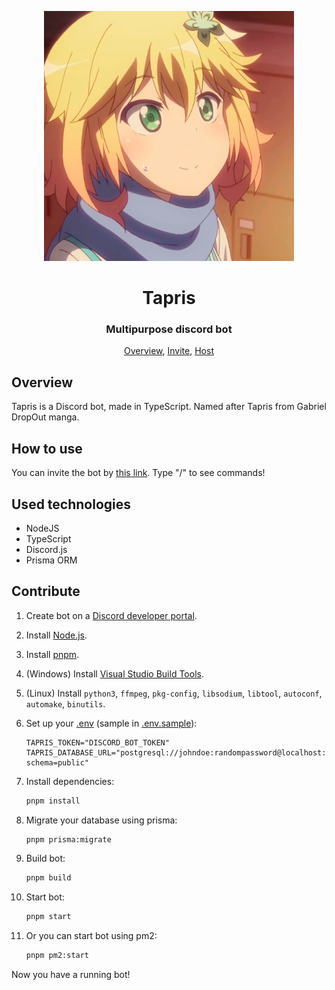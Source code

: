 <p align="center">
 <img width=400px src="assets/avatar.png" alt="Bot logo">
 <h1 align="center">Tapris</h1>
 <h3 align="center">Multipurpose discord bot</h3>
</p>

<p align="center">
 <a href="#overview">Overview</a>,
 <a href="#invite">Invite</a>,
 <a href="#host">Host</a>
</p>

## Overview

Tapris is a Discord bot, made in TypeScript. Named after Tapris
from Gabriel DropOut manga.

## How to use

You can invite the bot by
[this link](https://discord.com/api/oauth2/authorize?client_id=869088074758520832&scope=bot+applications.commands&permissions=294208515334).
Type "/" to see commands!

## Used technologies

- NodeJS
- TypeScript
- Discord.js
- Prisma ORM

## Contribute

1. Create bot on a [Discord developer portal](https://discord.com/developers/applications).

2. Install [Node.js](https://nodejs.org/en/download).

3. Install [pnpm](https://pnpm.io/installation).

4. (Windows) Install [Visual Studio Build Tools](https://visualstudio.microsoft.com/downloads/?q=build+tools#build-tools-for-visual-studio-2022).

5. (Linux) Install `python3`, `ffmpeg`, `pkg-config`, `libsodium`, `libtool`, `autoconf`, `automake`, `binutils`.

6. Set up your [.env](.env.sample) (sample in [.env.sample](.env.sample)):

   ```env
   TAPRIS_TOKEN="DISCORD_BOT_TOKEN"
   TAPRIS_DATABASE_URL="postgresql://johndoe:randompassword@localhost:5432/mydb?schema=public"
   ```

7. Install dependencies:

   ```sh
   pnpm install
   ```

8. Migrate your database using prisma:

   ```sh
   pnpm prisma:migrate
   ```

9. Build bot:

   ```sh
   pnpm build
   ```

10. Start bot:

    ```sh
    pnpm start
    ```

11. Or you can start bot using pm2:

    ```sh
    pnpm pm2:start
    ```

Now you have a running bot!
